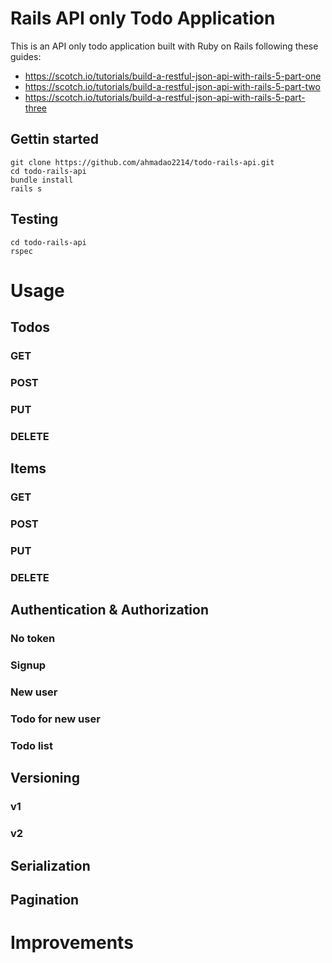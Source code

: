 # Rails API only Todo Application

This is an API only todo application built with Ruby on Rails following these guides:
- https://scotch.io/tutorials/build-a-restful-json-api-with-rails-5-part-one
- https://scotch.io/tutorials/build-a-restful-json-api-with-rails-5-part-two
- https://scotch.io/tutorials/build-a-restful-json-api-with-rails-5-part-three

## Gettin started
```
git clone https://github.com/ahmadao2214/todo-rails-api.git
cd todo-rails-api
bundle install
rails s
```

## Testing
```
cd todo-rails-api
rspec
```

# Usage

## Todos
### GET
### POST
### PUT
### DELETE

## Items
### GET
### POST
### PUT
### DELETE

## Authentication & Authorization
### No token
### Signup
### New user
### Todo for new user
### Todo list

## Versioning
### v1
### v2

## Serialization

## Pagination

# Improvements
